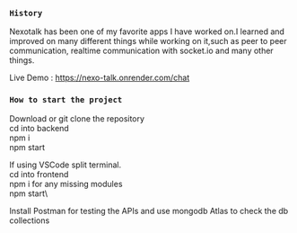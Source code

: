 ### `History` 
Nexotalk has been one of my favorite apps I have worked on.I learned and improved on many different things while working on it,such as peer to peer communication,
realtime communication with socket.io and many other things.

Live Demo : https://nexo-talk.onrender.com/chat

### `How to start the project`
Download or git clone the repository\
cd into backend\
npm i\
npm start 

If using VSCode split terminal.\
cd into frontend\
npm i  for any missing modules\
npm start\

Install Postman for testing the APIs  and  use mongodb Atlas to check the db collections 
